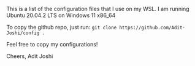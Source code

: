 This is a list of the configuration files that I use on my WSL.
I am running Ubuntu 20.04.2 LTS on Windows 11 x86_64

To copy the github repo, just run:
``git clone https://github.com/Adit-Joshi/config .``

Feel free to copy my configurations!

Cheers,
Adit Joshi
